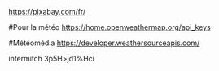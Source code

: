 https://pixabay.com/fr/

#Pour la météo
https://home.openweathermap.org/api_keys

#Météomédia
https://developer.weathersourceapis.com/

intermitch
3p5H>jd1%Hci




